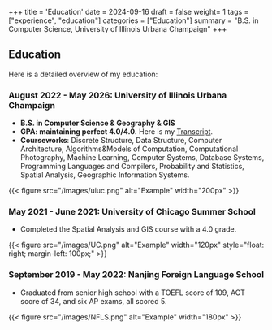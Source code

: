 +++
title = 'Education'
date = 2024-09-16
draft = false
weight= 1
tags = ["experience", "education"]
categories = ["Education"]
summary = "B.S. in Computer Science, University of Illinois Urbana Champaign"
+++

## **Education**
Here is a detailed overview of my education:

### **August 2022 - May 2026: University of Illinois Urbana Champaign**
- **B.S. in Computer Science & Geography & GIS**
- **GPA: maintaining perfect 4.0/4.0.** Here is my [Transcript](/files/UIUCtranscript.pdf).
- **Courseworks**: Discrete Structure, Data Structure, Computer Architecture, Algorithms&Models of Computation, Computational Photography, Machine Learning, Computer Systems, Database Systems, Programming Languages and Compilers, Probability and Statistics, Spatial Analysis, Geographic Information Systems.

{{< figure src="/images/uiuc.png" alt="Example" width="200px" >}}

### **May 2021 - June 2021: University of Chicago Summer School**
- Completed the Spatial Analysis and GIS course with a 4.0 grade.

{{< figure src="/images/UC.png" alt="Example" width="120px" style="float: right; margin-left: 100px;" >}}



### **September 2019 - May 2022: Nanjing Foreign Language School**
- Graduated from senior high school with a TOEFL score of 109, ACT score of 34, and six AP exams, all scored 5. 

{{< figure src="/images/NFLS.png" alt="Example" width="180px" >}}